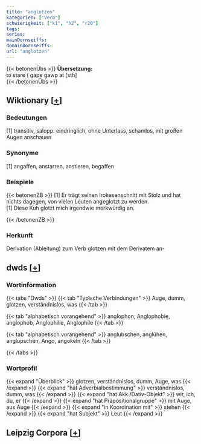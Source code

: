 ```yaml
---
title: "anglotzen"
kategorien: ["Verb"]
schwierigkeit: ["k1", "h2", "r20"]
tags:
series:
mainDornseiffs:
domainDornseiffs:
url: "anglotzen"
---
```


{{< betonenÜbs >}}
**Übersetzung:**  
to stare ( gape gawp at [sth]  
{{< /betonenÜbs >}}

## Wiktionary [[+](https://de.wiktionary.org/wiki/anglotzen)]

### Bedeutungen
[1] transitiv, salopp: eindringlich, ohne Unterlass, schamlos, mit großen Augen anschauen  

### Synonyme
[1] angaffen, anstarren, anstieren, begaffen  

### Beispiele
{{< betonenZB >}}
[1] Er trägt seinen Irokesenschnitt mit Stolz und hat nichts dagegen, von vielen Leuten angeglotzt zu werden.  
[1] Diese Kuh glotzt mich irgendwie merkwürdig an.  

{{< /betonenZB >}}
### Herkunft
Derivation (Ableitung) zum Verb glotzen mit dem Derivatem an-  



## dwds [[+](https://www.dwds.de/wb/anglotzen)]

### Wortinformation
{{< tabs "Dwds" >}}
{{< tab "Typische Verbindungen" >}}
Auge, dumm, glotzen, verständnislos, was
{{< /tab >}}

{{< tab "alphabetisch vorangehend" >}}
anglophon, Anglophobie, anglophob, Anglophilie, Anglophile
{{< /tab >}}

{{< tab "alphabetisch vorangehend" >}}
anglubschen, anglühen, anglupschen, Ango, angokeln
{{< /tab >}}

{{< /tabs >}}

### Wortprofil
{{< expand "Überblick" >}} glotzen, verständnislos, dumm, Auge, was {{< /expand >}}
{{< expand "hat Adverbialbestimmung" >}} verständnislos, dumm, was {{< /expand >}}
{{< expand "hat Akk./Dativ-Objekt" >}} wir, ich, du, er {{< /expand >}}
{{< expand "hat Präpositionalgruppe" >}} mit Auge, aus Auge {{< /expand >}}
{{< expand "in Koordination mit" >}} stehen {{< /expand >}}
{{< expand "hat Subjekt" >}} Leut {{< /expand >}}

## Leipzig Corpora [[+](https://corpora.uni-leipzig.de/en/res?word=anglotzen&corpusId=deu_newscrawl-public_2018)]

